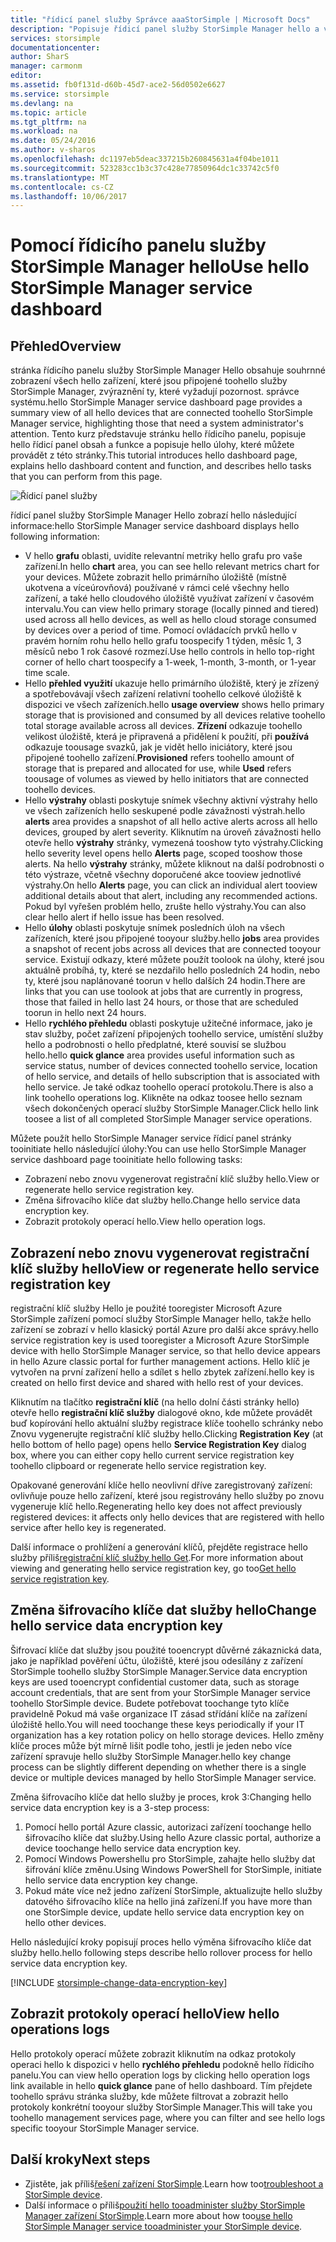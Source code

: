 ```yaml
---
title: "řídicí panel služby Správce aaaStorSimple | Microsoft Docs"
description: "Popisuje řídicí panel služby StorSimple Manager hello a vysvětluje, jak toouse ho toomonitor hello stavu vašeho řešení StorSimple."
services: storsimple
documentationcenter: 
author: SharS
manager: carmonm
editor: 
ms.assetid: fb0f131d-d60b-45d7-ace2-56d0502e6627
ms.service: storsimple
ms.devlang: na
ms.topic: article
ms.tgt_pltfrm: na
ms.workload: na
ms.date: 05/24/2016
ms.author: v-sharos
ms.openlocfilehash: dc1197eb5deac337215b260845631a4f04be1011
ms.sourcegitcommit: 523283cc1b3c37c428e77850964dc1c33742c5f0
ms.translationtype: MT
ms.contentlocale: cs-CZ
ms.lasthandoff: 10/06/2017
---
```

# <a name="use-hello-storsimple-manager-service-dashboard"></a><span data-ttu-id="7c4c4-103">Pomocí řídicího panelu služby StorSimple Manager hello</span><span class="sxs-lookup"><span data-stu-id="7c4c4-103">Use hello StorSimple Manager service dashboard</span></span>
## <a name="overview"></a><span data-ttu-id="7c4c4-104">Přehled</span><span class="sxs-lookup"><span data-stu-id="7c4c4-104">Overview</span></span>
<span data-ttu-id="7c4c4-105">stránka řídicího panelu služby StorSimple Manager Hello obsahuje souhrnné zobrazení všech hello zařízení, které jsou připojené toohello služby StorSimple Manager, zvýraznění ty, které vyžadují pozornost. správce systému.</span><span class="sxs-lookup"><span data-stu-id="7c4c4-105">hello StorSimple Manager service dashboard page provides a summary view of all hello devices that are connected toohello StorSimple Manager service, highlighting those that need a system administrator's attention.</span></span> <span data-ttu-id="7c4c4-106">Tento kurz představuje stránku hello řídicího panelu, popisuje hello řídicí panel obsah a funkce a popisuje hello úlohy, které můžete provádět z této stránky.</span><span class="sxs-lookup"><span data-stu-id="7c4c4-106">This tutorial introduces hello dashboard page, explains hello dashboard content and function, and describes hello tasks that you can perform from this page.</span></span>

![Řídicí panel služby](./media/storsimple-service-dashboard/HCS_ServiceDashboard.png)

<span data-ttu-id="7c4c4-108">řídicí panel služby StorSimple Manager Hello zobrazí hello následující informace:</span><span class="sxs-lookup"><span data-stu-id="7c4c4-108">hello StorSimple Manager service dashboard displays hello following information:</span></span>

* <span data-ttu-id="7c4c4-109">V hello **grafu** oblasti, uvidíte relevantní metriky hello grafu pro vaše zařízení.</span><span class="sxs-lookup"><span data-stu-id="7c4c4-109">In hello **chart** area, you can see hello relevant metrics chart for your devices.</span></span> <span data-ttu-id="7c4c4-110">Můžete zobrazit hello primárního úložiště (místně ukotvena a víceúrovňová) používané v rámci celé všechny hello zařízení, a také hello cloudového úložiště využívat zařízení v časovém intervalu.</span><span class="sxs-lookup"><span data-stu-id="7c4c4-110">You can view hello primary storage (locally pinned and tiered) used across all hello devices, as well as hello cloud storage consumed by devices over a period of time.</span></span> <span data-ttu-id="7c4c4-111">Pomocí ovládacích prvků hello v pravém horním rohu hello hello grafu toospecify 1 týden, měsíc 1, 3 měsíců nebo 1 rok časové rozmezí.</span><span class="sxs-lookup"><span data-stu-id="7c4c4-111">Use hello controls in hello top-right corner of hello chart toospecify a 1-week, 1-month, 3-month, or 1-year time scale.</span></span>
* <span data-ttu-id="7c4c4-112">Hello **přehled využití** ukazuje hello primárního úložiště, který je zřízený a spotřebovávají všech zařízení relativní toohello celkové úložiště k dispozici ve všech zařízeních.</span><span class="sxs-lookup"><span data-stu-id="7c4c4-112">hello **usage overview** shows hello primary storage that is provisioned and consumed by all devices relative toohello total storage available across all devices.</span></span> <span data-ttu-id="7c4c4-113">**Zřízení** odkazuje toohello velikost úložiště, která je připravená a přidělení k použití, při **používá** odkazuje toousage svazků, jak je vidět hello iniciátory, které jsou připojené toohello zařízení.</span><span class="sxs-lookup"><span data-stu-id="7c4c4-113">**Provisioned** refers toohello amount of storage that is prepared and allocated for use, while **Used** refers toousage of volumes as viewed by hello initiators that are connected toohello devices.</span></span>
* <span data-ttu-id="7c4c4-114">Hello **výstrahy** oblasti poskytuje snímek všechny aktivní výstrahy hello ve všech zařízeních hello seskupené podle závažnosti výstrah.</span><span class="sxs-lookup"><span data-stu-id="7c4c4-114">hello **alerts** area provides a snapshot of all hello active alerts across all hello devices, grouped by alert severity.</span></span> <span data-ttu-id="7c4c4-115">Kliknutím na úroveň závažnosti hello otevře hello **výstrahy** stránky, vymezená tooshow tyto výstrahy.</span><span class="sxs-lookup"><span data-stu-id="7c4c4-115">Clicking hello severity level opens hello **Alerts** page, scoped tooshow those alerts.</span></span> <span data-ttu-id="7c4c4-116">Na hello **výstrahy** stránky, můžete kliknout na další podrobnosti o této výstraze, včetně všechny doporučené akce tooview jednotlivé výstrahy.</span><span class="sxs-lookup"><span data-stu-id="7c4c4-116">On hello **Alerts** page, you can click an individual alert tooview additional details about that alert, including any recommended actions.</span></span> <span data-ttu-id="7c4c4-117">Pokud byl vyřešen problém hello, zrušte hello výstrahy.</span><span class="sxs-lookup"><span data-stu-id="7c4c4-117">You can also clear hello alert if hello issue has been resolved.</span></span>
* <span data-ttu-id="7c4c4-118">Hello **úlohy** oblasti poskytuje snímek posledních úloh na všech zařízeních, které jsou připojené tooyour služby.</span><span class="sxs-lookup"><span data-stu-id="7c4c4-118">hello **jobs** area provides a snapshot of recent jobs across all devices that are connected tooyour service.</span></span> <span data-ttu-id="7c4c4-119">Existují odkazy, které můžete použít toolook na úlohy, které jsou aktuálně probíhá, ty, které se nezdařilo hello posledních 24 hodin, nebo ty, které jsou naplánované toorun v hello dalších 24 hodin.</span><span class="sxs-lookup"><span data-stu-id="7c4c4-119">There are links that you can use toolook at jobs that are currently in progress, those that failed in hello last 24 hours, or those that are scheduled toorun in hello next 24 hours.</span></span>
* <span data-ttu-id="7c4c4-120">Hello **rychlého přehledu** oblasti poskytuje užitečné informace, jako je stav služby, počet zařízení připojených toohello service, umístění služby hello a podrobnosti o hello předplatné, které souvisí se službou hello.</span><span class="sxs-lookup"><span data-stu-id="7c4c4-120">hello **quick glance** area provides useful information such as service status, number of devices connected toohello service, location of hello service, and details of hello subscription that is associated with hello service.</span></span> <span data-ttu-id="7c4c4-121">Je také odkaz toohello operací protokolu.</span><span class="sxs-lookup"><span data-stu-id="7c4c4-121">There is also a link toohello operations log.</span></span> <span data-ttu-id="7c4c4-122">Klikněte na odkaz toosee hello seznam všech dokončených operací služby StorSimple Manager.</span><span class="sxs-lookup"><span data-stu-id="7c4c4-122">Click hello link toosee a list of all completed StorSimple Manager service operations.</span></span>

<span data-ttu-id="7c4c4-123">Můžete použít hello StorSimple Manager service řídicí panel stránky tooinitiate hello následující úlohy:</span><span class="sxs-lookup"><span data-stu-id="7c4c4-123">You can use hello StorSimple Manager service dashboard page tooinitiate hello following tasks:</span></span>

* <span data-ttu-id="7c4c4-124">Zobrazení nebo znovu vygenerovat registrační klíč služby hello.</span><span class="sxs-lookup"><span data-stu-id="7c4c4-124">View or regenerate hello service registration key.</span></span>
* <span data-ttu-id="7c4c4-125">Změna šifrovacího klíče dat služby hello.</span><span class="sxs-lookup"><span data-stu-id="7c4c4-125">Change hello service data encryption key.</span></span>
* <span data-ttu-id="7c4c4-126">Zobrazit protokoly operací hello.</span><span class="sxs-lookup"><span data-stu-id="7c4c4-126">View hello operation logs.</span></span>

## <a name="view-or-regenerate-hello-service-registration-key"></a><span data-ttu-id="7c4c4-127">Zobrazení nebo znovu vygenerovat registrační klíč služby hello</span><span class="sxs-lookup"><span data-stu-id="7c4c4-127">View or regenerate hello service registration key</span></span>
<span data-ttu-id="7c4c4-128">registrační klíč služby Hello je použité tooregister Microsoft Azure StorSimple zařízení pomocí služby StorSimple Manager hello, takže hello zařízení se zobrazí v hello klasický portál Azure pro další akce správy.</span><span class="sxs-lookup"><span data-stu-id="7c4c4-128">hello service registration key is used tooregister a Microsoft Azure StorSimple device with hello StorSimple Manager service, so that hello device appears in hello Azure classic portal for further management actions.</span></span> <span data-ttu-id="7c4c4-129">Hello klíč je vytvořen na první zařízení hello a sdílet s hello zbytek zařízení.</span><span class="sxs-lookup"><span data-stu-id="7c4c4-129">hello key is created on hello first device and shared with hello rest of your devices.</span></span>

<span data-ttu-id="7c4c4-130">Kliknutím na tlačítko **registrační klíč** (na hello dolní části stránky hello) otevře hello **registrační klíč služby** dialogové okno, kde můžete provádět buď kopírování hello aktuální služby registrace klíče toohello schránky nebo Znovu vygenerujte registrační klíč služby hello.</span><span class="sxs-lookup"><span data-stu-id="7c4c4-130">Clicking **Registration Key** (at hello bottom of hello page) opens hello **Service Registration Key** dialog box, where you can either copy hello current service registration key toohello clipboard or regenerate hello service registration key.</span></span>

<span data-ttu-id="7c4c4-131">Opakované generování klíče hello neovlivní dříve zaregistrovaný zařízení: ovlivňuje pouze hello zařízení, které jsou registrovány hello služby po znovu vygeneruje klíč hello.</span><span class="sxs-lookup"><span data-stu-id="7c4c4-131">Regenerating hello key does not affect previously registered devices: it affects only hello devices that are registered with hello service after hello key is regenerated.</span></span>

<span data-ttu-id="7c4c4-132">Další informace o prohlížení a generování klíčů, přejděte registrace hello služby příliš[registrační klíč služby hello Get](storsimple-manage-service.md#get-the-service-registration-key).</span><span class="sxs-lookup"><span data-stu-id="7c4c4-132">For more information about viewing and generating hello service registration key, go too[Get hello service registration key](storsimple-manage-service.md#get-the-service-registration-key).</span></span>

## <a name="change-hello-service-data-encryption-key"></a><span data-ttu-id="7c4c4-133">Změna šifrovacího klíče dat služby hello</span><span class="sxs-lookup"><span data-stu-id="7c4c4-133">Change hello service data encryption key</span></span>
<span data-ttu-id="7c4c4-134">Šifrovací klíče dat služby jsou použité tooencrypt důvěrné zákaznická data, jako je například pověření účtu, úložiště, které jsou odesílány z zařízení StorSimple toohello služby StorSimple Manager.</span><span class="sxs-lookup"><span data-stu-id="7c4c4-134">Service data encryption keys are used tooencrypt confidential customer data, such as storage account credentials, that are sent from your StorSimple Manager service toohello StorSimple device.</span></span> <span data-ttu-id="7c4c4-135">Budete potřebovat toochange tyto klíče pravidelně Pokud má vaše organizace IT zásad střídání klíče na zařízení úložiště hello.</span><span class="sxs-lookup"><span data-stu-id="7c4c4-135">You will need toochange these keys periodically if your IT organization has a key rotation policy on hello storage devices.</span></span> <span data-ttu-id="7c4c4-136">Hello změny klíče proces může být mírně lišit podle toho, jestli je jeden nebo více zařízení spravuje hello služby StorSimple Manager.</span><span class="sxs-lookup"><span data-stu-id="7c4c4-136">hello key change process can be slightly different depending on whether there is a single device or multiple devices managed by hello StorSimple Manager service.</span></span>

<span data-ttu-id="7c4c4-137">Změna šifrovacího klíče dat hello služby je proces, krok 3:</span><span class="sxs-lookup"><span data-stu-id="7c4c4-137">Changing hello service data encryption key is a 3-step process:</span></span>

1. <span data-ttu-id="7c4c4-138">Pomocí hello portál Azure classic, autorizaci zařízení toochange hello šifrovacího klíče dat služby.</span><span class="sxs-lookup"><span data-stu-id="7c4c4-138">Using hello Azure classic portal, authorize a device toochange hello service data encryption key.</span></span>
2. <span data-ttu-id="7c4c4-139">Pomocí Windows Powershellu pro StorSimple, zahajte hello služby dat šifrování klíče změnu.</span><span class="sxs-lookup"><span data-stu-id="7c4c4-139">Using Windows PowerShell for StorSimple, initiate hello service data encryption key change.</span></span>
3. <span data-ttu-id="7c4c4-140">Pokud máte více než jedno zařízení StorSimple, aktualizujte hello služby datového šifrovacího klíče na hello jiná zařízení.</span><span class="sxs-lookup"><span data-stu-id="7c4c4-140">If you have more than one StorSimple device, update hello service data encryption key on hello other devices.</span></span>

<span data-ttu-id="7c4c4-141">Hello následující kroky popisují proces hello výměna šifrovacího klíče dat služby hello.</span><span class="sxs-lookup"><span data-stu-id="7c4c4-141">hello following steps describe hello rollover process for hello service data encryption key.</span></span>

[!INCLUDE [storsimple-change-data-encryption-key](../../includes/storsimple-change-data-encryption-key.md)]

## <a name="view-hello-operations-logs"></a><span data-ttu-id="7c4c4-142">Zobrazit protokoly operací hello</span><span class="sxs-lookup"><span data-stu-id="7c4c4-142">View hello operations logs</span></span>
<span data-ttu-id="7c4c4-143">Hello protokoly operací můžete zobrazit kliknutím na odkaz protokoly operaci hello k dispozici v hello **rychlého přehledu** podokně hello řídicího panelu.</span><span class="sxs-lookup"><span data-stu-id="7c4c4-143">You can view hello operation logs by clicking hello operation logs link available in hello **quick glance** pane of hello dashboard.</span></span> <span data-ttu-id="7c4c4-144">Tím přejdete toohello správu stránka služby, kde můžete filtrovat a zobrazit hello protokoly konkrétní tooyour služby StorSimple Manager.</span><span class="sxs-lookup"><span data-stu-id="7c4c4-144">This will take you toohello management services page, where you can filter and see hello logs specific tooyour StorSimple Manager service.</span></span>

## <a name="next-steps"></a><span data-ttu-id="7c4c4-145">Další kroky</span><span class="sxs-lookup"><span data-stu-id="7c4c4-145">Next steps</span></span>
* <span data-ttu-id="7c4c4-146">Zjistěte, jak příliš[řešení zařízení StorSimple](storsimple-troubleshoot-operational-device.md).</span><span class="sxs-lookup"><span data-stu-id="7c4c4-146">Learn how too[troubleshoot a StorSimple device](storsimple-troubleshoot-operational-device.md).</span></span>
* <span data-ttu-id="7c4c4-147">Další informace o příliš[použití hello tooadminister služby StorSimple Manager zařízení StorSimple](storsimple-manager-service-administration.md).</span><span class="sxs-lookup"><span data-stu-id="7c4c4-147">Learn more about how too[use hello StorSimple Manager service tooadminister your StorSimple device](storsimple-manager-service-administration.md).</span></span>

